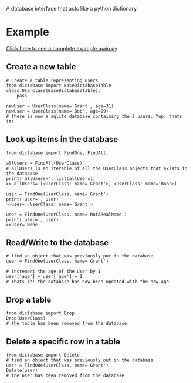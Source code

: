 A database interface that acts like a python dictionary

# Example
[Click here to see a complete example main.py](https://github.com/GrantGMiller/dictabase/blob/master/main.py)

## Create a new table
```
# Create a table representing users
from dictabase import BaseDictabaseTable
class UserClass(BaseDictabaseTable):
    pass
    
newUser = UserClass(name='Grant', age=31)
newUser = UserClass(name='Bob', age=99)
# there is now a sqlite database containing the 2 users. Yup, thats it!
```
## Look up items in the database
```
from dictabase import FindOne, FindAll

allUsers = FindAll(UserClass)
# allUsers is an iterable of all the UserClass objects that exists in the database
print('allUsers=', list(allUsers))
>> allUsers= [<UserClass: name='Grant'>, <UserClass: name='Bob'>]

user = FindOne(UserClass, name='Grant')
print('user=', user)
>>user= <UserClass: name='Grant'>

user = FindOne(UserClass, name='NotARealName')
print('user=', user)
>>user= None
```

## Read/Write to the database
```
# find an object that was previously put in the database
user = FindOne(UserClass, name='Grant')

# increment the age of the user by 1
user['age'] = user['age'] + 1
# Thats it! the database has now been updated with the new age
```

## Drop a table
```
from dictabase import Drop
Drop(UserClass)
# the table has been removed from the database

```

## Delete a specific row in a table
```
from dictabase import Delete
# find an object that was previously put in the database
user = FindOne(UserClass, name='Grant')
Delete(user)
# the user has been removed from the database
```
